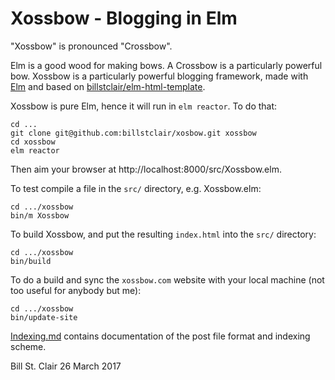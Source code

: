 # Xossbow - Blogging in Elm

"Xossbow" is pronounced "Crossbow".

Elm is a good wood for making bows. A Crossbow is a particularly powerful bow. Xossbow is a particularly powerful blogging framework, made with [Elm](http://elm-lang.org/) and based on [billstclair/elm-html-template](http://package.elm-lang.org/packages/billstclair/elm-html-template/latest).

Xossbow is pure Elm, hence it will run in `elm reactor`. To do that:

    cd ...
    git clone git@github.com:billstclair/xosbow.git xossbow
    cd xossbow
    elm reactor

Then aim your browser at http://localhost:8000/src/Xossbow.elm.

To test compile a file in the `src/` directory, e.g. Xossbow.elm:

    cd .../xossbow
    bin/m Xossbow
    
To build Xossbow, and put the resulting `index.html` into the `src/` directory:

    cd .../xossbow
    bin/build
    
To do a build and sync the `xossbow.com` website with your local machine (not too useful for anybody but me):

    cd .../xossbow
    bin/update-site

[Indexing.md](Indexing.md) contains documentation of the post file format and indexing scheme.

Bill St. Clair
26 March 2017

